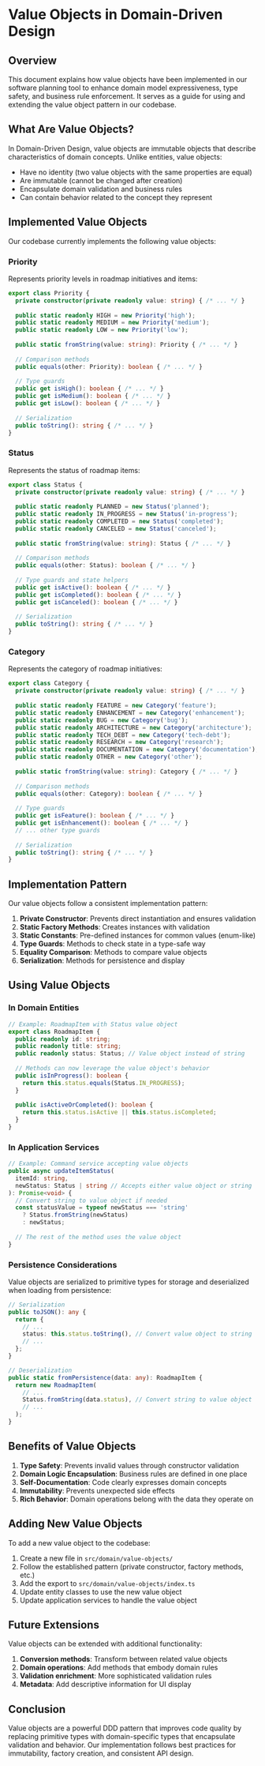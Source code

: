 # Value Objects in Domain-Driven Design

## Overview

This document explains how value objects have been implemented in our software planning tool to enhance domain model expressiveness, type safety, and business rule enforcement. It serves as a guide for using and extending the value object pattern in our codebase.

## What Are Value Objects?

In Domain-Driven Design, value objects are immutable objects that describe characteristics of domain concepts. Unlike entities, value objects:

- Have no identity (two value objects with the same properties are equal)
- Are immutable (cannot be changed after creation)
- Encapsulate domain validation and business rules
- Can contain behavior related to the concept they represent

## Implemented Value Objects

Our codebase currently implements the following value objects:

### Priority

Represents priority levels in roadmap initiatives and items:

```typescript
export class Priority {
  private constructor(private readonly value: string) { /* ... */ }
  
  public static readonly HIGH = new Priority('high');
  public static readonly MEDIUM = new Priority('medium');
  public static readonly LOW = new Priority('low');
  
  public static fromString(value: string): Priority { /* ... */ }
  
  // Comparison methods
  public equals(other: Priority): boolean { /* ... */ }
  
  // Type guards
  public get isHigh(): boolean { /* ... */ }
  public get isMedium(): boolean { /* ... */ }
  public get isLow(): boolean { /* ... */ }
  
  // Serialization
  public toString(): string { /* ... */ }
}
```

### Status

Represents the status of roadmap items:

```typescript
export class Status {
  private constructor(private readonly value: string) { /* ... */ }
  
  public static readonly PLANNED = new Status('planned');
  public static readonly IN_PROGRESS = new Status('in-progress');
  public static readonly COMPLETED = new Status('completed');
  public static readonly CANCELED = new Status('canceled');
  
  public static fromString(value: string): Status { /* ... */ }
  
  // Comparison methods
  public equals(other: Status): boolean { /* ... */ }
  
  // Type guards and state helpers
  public get isActive(): boolean { /* ... */ }
  public get isCompleted(): boolean { /* ... */ }
  public get isCanceled(): boolean { /* ... */ }
  
  // Serialization
  public toString(): string { /* ... */ }
}
```

### Category

Represents the category of roadmap initiatives:

```typescript
export class Category {
  private constructor(private readonly value: string) { /* ... */ }
  
  public static readonly FEATURE = new Category('feature');
  public static readonly ENHANCEMENT = new Category('enhancement');
  public static readonly BUG = new Category('bug');
  public static readonly ARCHITECTURE = new Category('architecture');
  public static readonly TECH_DEBT = new Category('tech-debt');
  public static readonly RESEARCH = new Category('research');
  public static readonly DOCUMENTATION = new Category('documentation');
  public static readonly OTHER = new Category('other');
  
  public static fromString(value: string): Category { /* ... */ }
  
  // Comparison methods
  public equals(other: Category): boolean { /* ... */ }
  
  // Type guards
  public get isFeature(): boolean { /* ... */ }
  public get isEnhancement(): boolean { /* ... */ }
  // ... other type guards
  
  // Serialization
  public toString(): string { /* ... */ }
}
```

## Implementation Pattern

Our value objects follow a consistent implementation pattern:

1. **Private Constructor**: Prevents direct instantiation and ensures validation
2. **Static Factory Methods**: Creates instances with validation
3. **Static Constants**: Pre-defined instances for common values (enum-like)
4. **Type Guards**: Methods to check state in a type-safe way
5. **Equality Comparison**: Methods to compare value objects
6. **Serialization**: Methods for persistence and display

## Using Value Objects

### In Domain Entities

```typescript
// Example: RoadmapItem with Status value object
export class RoadmapItem {
  public readonly id: string;
  public readonly title: string;
  public readonly status: Status; // Value object instead of string
  
  // Methods can now leverage the value object's behavior
  public isInProgress(): boolean {
    return this.status.equals(Status.IN_PROGRESS);
  }
  
  public isActiveOrCompleted(): boolean {
    return this.status.isActive || this.status.isCompleted;
  }
}
```

### In Application Services

```typescript
// Example: Command service accepting value objects
public async updateItemStatus(
  itemId: string, 
  newStatus: Status | string // Accepts either value object or string
): Promise<void> {
  // Convert string to value object if needed
  const statusValue = typeof newStatus === 'string' 
    ? Status.fromString(newStatus) 
    : newStatus;
    
  // The rest of the method uses the value object
}
```

### Persistence Considerations

Value objects are serialized to primitive types for storage and deserialized when loading from persistence:

```typescript
// Serialization
public toJSON(): any {
  return {
    // ...
    status: this.status.toString(), // Convert value object to string
    // ...
  };
}

// Deserialization
public static fromPersistence(data: any): RoadmapItem {
  return new RoadmapItem(
    // ...
    Status.fromString(data.status), // Convert string to value object
    // ...
  );
}
```

## Benefits of Value Objects

1. **Type Safety**: Prevents invalid values through constructor validation
2. **Domain Logic Encapsulation**: Business rules are defined in one place
3. **Self-Documentation**: Code clearly expresses domain concepts
4. **Immutability**: Prevents unexpected side effects
5. **Rich Behavior**: Domain operations belong with the data they operate on

## Adding New Value Objects

To add a new value object to the codebase:

1. Create a new file in `src/domain/value-objects/`
2. Follow the established pattern (private constructor, factory methods, etc.)
3. Add the export to `src/domain/value-objects/index.ts`
4. Update entity classes to use the new value object
5. Update application services to handle the value object

## Future Extensions

Value objects can be extended with additional functionality:

1. **Conversion methods**: Transform between related value objects
2. **Domain operations**: Add methods that embody domain rules
3. **Validation enrichment**: More sophisticated validation rules
4. **Metadata**: Add descriptive information for UI display

## Conclusion

Value objects are a powerful DDD pattern that improves code quality by replacing primitive types with domain-specific types that encapsulate validation and behavior. Our implementation follows best practices for immutability, factory creation, and consistent API design.